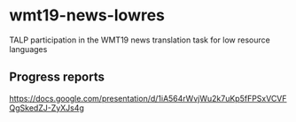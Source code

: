 # wmt19-news-lowres

TALP participation in the WMT19 news translation task for low resource languages

## Progress reports

https://docs.google.com/presentation/d/1iA564rWvjWu2k7uKp5fFPSxVCVFQgSkedZJ-ZyXJs4g
